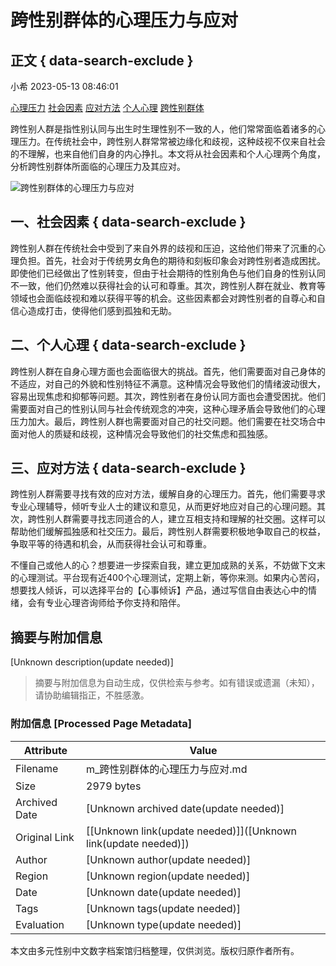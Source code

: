 # 跨性别群体的心理压力与应对

## 正文 { data-search-exclude }


小希  2023-05-13 08:46:01

[心理压力](/tag/1617.html) [社会因素](/tag/1917.html) [应对方法](/tag/2139.html) [个人心理](/tag/4856.html) [跨性别群体](/tag/45941.html)

跨性别人群是指性别认同与出生时生理性别不一致的人，他们常常面临着诸多的心理压力。在传统社会中，跨性别人群常常被边缘化和歧视，这种歧视不仅来自社会的不理解，也来自他们自身的内心挣扎。本文将从社会因素和个人心理两个角度，分析跨性别群体所面临的心理压力及其应对。

![跨性别群体的心理压力与应对](https://ossqdy.ycpai.cn/xlcms/site/2021-12/8/200/2021120815102487.jpg)

## 一、社会因素 { data-search-exclude }

跨性别人群在传统社会中受到了来自外界的歧视和压迫，这给他们带来了沉重的心理负担。首先，社会对于传统男女角色的期待和刻板印象会对跨性别者造成困扰。即使他们已经做出了性别转变，但由于社会期待的性别角色与他们自身的性别认同不一致，他们仍然难以获得社会的认可和尊重。其次，跨性别人群在就业、教育等领域也会面临歧视和难以获得平等的机会。这些因素都会对跨性别者的自尊心和自信心造成打击，使得他们感到孤独和无助。

## 二、个人心理 { data-search-exclude }

跨性别人群在自身心理方面也会面临很大的挑战。首先，他们需要面对自己身体的不适应，对自己的外貌和性别特征不满意。这种情况会导致他们的情绪波动很大，容易出现焦虑和抑郁等问题。其次，跨性别者在身份认同方面也会遭受困扰。他们需要面对自己的性别认同与社会传统观念的冲突，这种心理矛盾会导致他们的心理压力加大。最后，跨性别人群也需要面对自己的社交问题。他们需要在社交场合中面对他人的质疑和歧视，这种情况会导致他们的社交焦虑和孤独感。

## 三、应对方法 { data-search-exclude }

跨性别人群需要寻找有效的应对方法，缓解自身的心理压力。首先，他们需要寻求专业心理辅导，倾听专业人士的建议和意见，从而更好地应对自己的心理问题。其次，跨性别人群需要寻找志同道合的人，建立互相支持和理解的社交圈。这样可以帮助他们缓解孤独感和社交压力。最后，跨性别人群需要积极地争取自己的权益，争取平等的待遇和机会，从而获得社会认可和尊重。

不懂自己或他人的心？想要进一步探索自我，建立更加成熟的关系，不妨做下文末的心理测试。平台现有近400个心理测试，定期上新，等你来测。如果内心苦闷，想要找人倾诉，可以选择平台的【心事倾诉】产品，通过写信自由表达心中的情绪，会有专业心理咨询师给予你支持和陪伴。
<!-- tcd_original_link https://m.51cmm.com/wz/A5NUnXRW.html -->


## 摘要与附加信息

<!-- tcd_abstract -->
[Unknown description(update needed)]
<!-- tcd_abstract_end -->

> 摘要与附加信息为自动生成，仅供检索与参考。如有错误或遗漏（未知），请协助编辑指正，不胜感激。

### 附加信息 [Processed Page Metadata]

| Attribute       | Value                                  |
|-----------------|----------------------------------------|
| Filename        | m_跨性别群体的心理压力与应对.md                             |
| Size            | 2979 bytes                           |
| Archived Date   | [Unknown archived date(update needed)]                             |
| Original Link   | [[Unknown link(update needed)]]([Unknown link(update needed)])                       |
| Author          | [Unknown author(update needed)]                               |
| Region          | [Unknown region(update needed)]                               |
| Date            | [Unknown date(update needed)]                                 |
| Tags            | [Unknown tags(update needed)]                                 |
| Evaluation            | [Unknown type(update needed)]                                 |
<!-- tcd_table_end -->

本文由多元性别中文数字档案馆归档整理，仅供浏览。版权归原作者所有。
